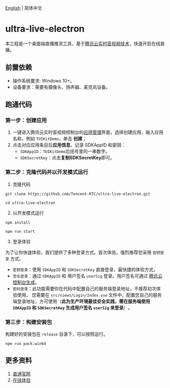 [English](README.md) | 简体中文

# ultra-live-electron

本工程是一个桌面端直播推流工具，基于[腾讯云实时音视频技术](https://cloud.tencent.com/document/product/647)，快速开启在线直播。

## 前置依赖

- 操作系统要求: Windows 10+。
- 设备要求：需要有摄像头、扬声器、麦克风设备。

## 跑通代码

### 第一步：创建应用

1. 一键进入腾讯云实时音视频控制台的[应用管理](https://console.trtc.io/app)界面，选择创建应用，输入应用名称，例如 `TUIKitDemo`，单击 **创建**；
2. 点击对应应用条目后**应用信息**，记录 SDKAppID 和密钥：
   - `SDKAppID`：`TUIKitDemo`后括号里的一串数字。
   - `SDKSecretKey`：点击**复制SDKSecretKey**即可。

### 第二步：克隆代码并以开发模式运行
1. 克隆代码
```
git clone https://github.com/Tencent-RTC/ultra-live-electron.git

cd ultra-live-electron
```
2. 以开发模式运行
```
npm install

npm run start
```

3. 登录体验

为了让你快速体验，我们提供了多种登录方式。首次体验，强烈推荐您采用 `密钥登录` 方式。

- `密钥登录`：使用 `SDKAppID` 和 `SDKSecretKey` 直接登录，最快捷的体验方式。
- `签名登录`：通过 `SDKAppID` 和 用户签名 `userSig` 登录。用户签名可通过 [腾讯云控制台生成](https://console.cloud.tencent.com/trtc/usersigtool)。
- `密码登录`：此功能需要你在代码中配置自己的服务端登录地址，不推荐初次体验使用。
您需要在 `src/views/Login/Index.vue` 文件中，配置您自己的服务端登录地址，方可使用​​（**此为生产环境最佳安全实践，需在服务端使用 `SDKAppID` 和 `SDKSecretKey` 生成用户签名 `userSig` 来登录**）​​。


### 第三步：构建安装包
构建好的安装包在 `release` 目录下，可以按照运行。
```
npm run pack:win64
```

## 更多资料
1. [直通官网](https://cloud.tencent.com/document/product/647/105438)
2. [在线体验](https://cloud.tencent.com/document/product/647/17021)
